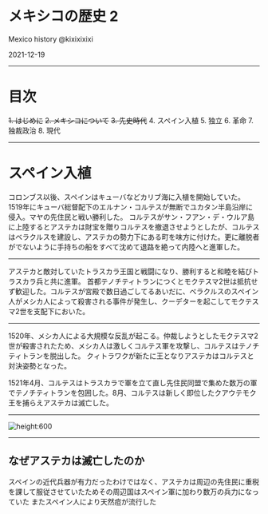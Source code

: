 
# メキシコの歴史 2

Mexico history
@kixixixixi

2021-12-19

---

# 目次

~~1. はじめに~~
~~2. メキシコについて~~
~~3. 先史時代~~
4. スペイン入植
5. 独立
6. 革命
7. 独裁政治
8. 現代

---

# スペイン入植

コロンブス以後、スペインはキューバなどカリブ海に入植を開始していた。
1519年にキューバ総督配下のエルナン・コルテスが無断でユカタン半島沿岸に侵入。マヤの先住民と戦い勝利した。
コルテスがサン・フアン・デ・ウルア島に上陸するとアステカは財宝を贈りコルテスを撤退させようとしたが、コルテスはベラクルスを建設し、アステカの勢力下にある町を味方に付けた。更に離脱者がでないように手持ちの船をすべて沈めて退路を絶って内陸へと進軍した。

---

アステカと敵対していたトラスカラ王国と戦闘になり、勝利すると和睦を結びトラスカラ兵と共に進軍。
首都テノチティトランにつくとモクテスマ2世は抵抗せず歓迎した。コルテスが宮殿で数日過ごしてるあいだに、ベラクルスのスペイン人がメシカ人によって殺害される事件が発生し、クーデターを起こしてモクテスマ2世を支配下においた。

---

1520年、メシカ人による大規模な反乱が起こる。仲裁しようとしたモクテスマ2世が殺害されたため、メシカ人は激しくコルテス軍を攻撃し、コルテスはテノチティトランを脱出した。
クィトラワクが新たに王となりアステカはコルテスと対決姿勢となった。

1521年4月、コルテスはトラスカラで軍を立て直し先住民同盟で集めた数万の軍でテノチティトランを包囲した。8月、コルテスは新しく即位したクアウテモク王を捕らえアステカは滅亡した。

---

![height:600](https://d2l930y2yx77uc.cloudfront.net/production/uploads/images/19695584/picture_pc_f3718c7a029880b836b0d3ec1030fb54.jpeg)

---

## なぜアステカは滅亡したのか

スペインの近代兵器が有力だったわけではなく、アステカは周辺の先住民に重税を課して服従させていたためその周辺国はスペイン軍に加わり数万の兵力になっていた
またスペイン人により天然痘が流行した

